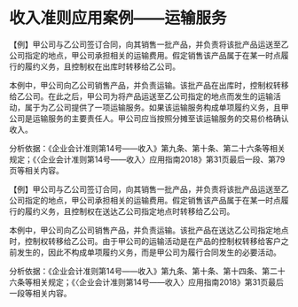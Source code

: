 # 收入准则应用案例——运输服务

【例】甲公司与乙公司签订合同，向其销售一批产品，并负责将该批产品运送至乙公司指定的地点，甲公司承担相关的运输费用。假定销售该产品属于在某一时点履行的履约义务，且控制权在出库时转移给乙公司。

本例中，甲公司向乙公司销售产品，并负责运输。该批产品在出库时，控制权转移给乙公司。在此之后，甲公司为将产品运送至乙公司指定的地点而发生的运输活动，属于为乙公司提供了一项运输服务。如果该运输服务构成单项履约义务，且甲公司是运输服务的主要责任人。甲公司应当按照分摊至该运输服务的交易价格确认收入。

分析依据：《企业会计准则第14号——收入》第九条、第十条、第二十六条等相关规定；《〈企业会计准则第14号——收入〉应用指南2018》第31页最后一段、第79页等相关内容。

【例】甲公司与乙公司签订合同，向其销售一批产品，并负责将该批产品运送至乙公司指定的地点，甲公司承担相关的运输费用。假定销售该产品属于在某一时点履行的履约义务，且控制权在送达乙公司指定地点时转移给乙公司。

本例中，甲公司向乙公司销售产品，并负责运输。该批产品在送达乙公司指定地点时，控制权转移给乙公司。由于甲公司的运输活动是在产品的控制权转移给客户之前发生的，因此不构成单项履约义务，而是甲公司为履行合同发生的必要活动。

分析依据：《企业会计准则第14号——收入》第九条、第十条、第十四条、第二十六条等相关规定；《〈企业会计准则第14号——收入〉应用指南2018》第31页最后一段等相关内容。